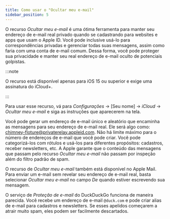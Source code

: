 ```yaml
---
title: Como usar o "Ocultar meu e-mail"
sidebar_position: 5
---
```


O recurso *Ocultar meu e-mail* é uma ótima ferramenta para manter seu endereço de e-mail real privado quando se cadastrando para websites e apps que usam o Apple ID. Você pode inclusive usá-lo para correspondências privadas e gerenciar todas suas mensagens, assim como faria com uma conta de e-mail comum. Dessa forma, você pode proteger sua privacidade e manter seu real endereço de e-mail oculto de potenciais golpistas.

:::note

O recurso está disponível apenas para iOS 15 ou superior e exige uma assinatura do iCloud+.

:::

Para usar esse recurso, vá para *Configurações* → [Seu nome] → *iCloud* → *Ocultar meu e-mail* e siga as instruções que aparecerem na tela.

Você pode gerar um endereço de e-mail único e aleatório que encaminha as mensagens para seu endereço de e-mail real. Ele será algo como: chimney-floture@privaterelay.appleid.com. Não há limite máximo para o número de endereços de e-mail que você pode criar. Você pode categorizá-los com rótulos e usá-los para diferentes propósitos: cadastros, receber newsletters, etc. A Apple garante que o conteúdo das mensagens que passam pelo recurso *Ocultar meu e-mail* não passam por inspeção além do filtro padrão de spam.

O recurso de *Ocultar meu e-mail* também está disponível no Apple Mail. Para enviar um e-mail sem revelar seu endereço de e-mail real, basta selecionar *Ocultar meu e-mail* no campo *De* quando estiver escrevendo sua mensagem.

O serviço de *Proteção de e-mail* do DuckDuckGo funciona de maneira parecida. Você recebe um endereço de e-mail `@duck.com` e pode criar alias de e-mail para cadastros e newsletters. Se esses apelidos começarem a atrair muito spam, eles podem ser facilmente descartados.
